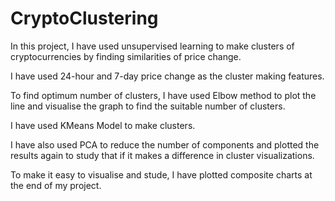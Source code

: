 # CryptoClustering

In this project, I have used unsupervised learning to make clusters of cryptocurrencies by finding similarities of price change.

I have used 24-hour and 7-day price change as the cluster making features.

To find optimum number of clusters, I have used Elbow method to plot the line and visualise the graph to find the suitable number of clusters.

I have used KMeans Model to make clusters.

I have also used PCA to reduce the number of components and plotted the results again to study that if it makes a difference in cluster visualizations.

To make it easy to visualise and stude, I have plotted composite charts at the end of my project.